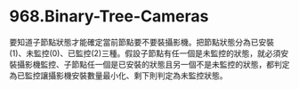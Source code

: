 # 968.Binary-Tree-Cameras

要知道子節點狀態才能確定當前節點要不要裝攝影機。把節點狀態分為已安裝(1)、未監控(0)、已監控(2)三種。假設子節點有任一個是未監控的狀態，就必須安裝攝影機監控、子節點任一個是已安裝的狀態且另一個不是未監控的狀態，都判定為已監控讓攝影機安裝數量最小化、剩下則判定為未監控狀態。
